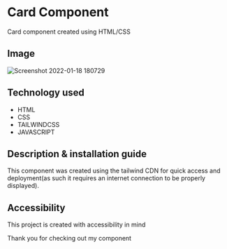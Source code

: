 # Card Component

Card component created using HTML/CSS

## Image

![Screenshot 2022-01-18 180729](https://user-images.githubusercontent.com/65396478/149984667-bd8936e6-ea97-4258-b50f-705fe1d59c2d.png)

## Technology used 
* HTML
* CSS
* TAILWINDCSS
* JAVASCRIPT

## Description & installation guide
This component was created using the tailwind CDN for quick access and deployment(as such it requires an internet connection to be properly displayed).

## Accessibility
This project is created with accessibility in mind 



Thank you for checking out my component
